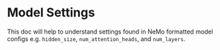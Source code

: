 # Model Settings

This doc will help to understand settings found in NeMo formatted model configs e.g. `hidden_size`, `num_attention_heads`, and `num_layers`.